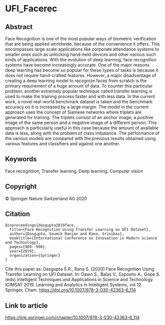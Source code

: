# UFI_Facerec

## Abstract
Face Recognition is one of the most popular ways of biometric verification that are being applied worldwide, because of the convenience it offers. This encompasses large scale applications like corporate attendance systems to smaller ones such as unlocking hand-held devices and other various such kinds of applications. With the evolution of deep learning, face recognition systems have become increasingly accurate. One of the major reasons deep learning has become so popular for these types of tasks is because it does not require hand-crafted features. However, a major disadvantage of creating a deep learning model to recognize faces from scratch is the primary requirement of a huge amount of data. To counter this particular problem, another extremely popular technique called transfer learning is used to make the training process faster and with less data. In the current work, a novel real-world benchmark dataset is taken and the benchmark accuracy on it is increased by a large margin. The model in the current approach uses the concept of Siamese networks where triplets are generated for training. The triplets consist of an anchor image, a positive image of the same person and a negative image of a different person. This approach is particularly useful in this case because the amount of available data is less, along with the problem of class imbalance. The performance of the various models are compared with the previous results obtained using various features and classifiers and against one another.

## Keywords
Face recognition, Transfer learning, Deep learning, Computer vision 

## Copyright
© Springer Nature Switzerland AG 2020

## Citation
```
@inproceedings{dasgupta2019face,
  title={Face Recognition Using Transfer Learning on UFI Dataset},
  author={Dasgupta, Soumik Ranjan and Rana, Srinibas},
  booktitle={International Conference on Innovation in Modern Science and Technology},
  pages={989--996},
  year={2019},
  organization={Springer}
}
```

Cite this paper as:
    Dasgupta S.R., Rana S. (2020) Face Recognition Using Transfer Learning on UFI Dataset. In: Dawn S., Balas V., Esposito A., Gope S. (eds) Intelligent Techniques and Applications in Science and Technology. ICIMSAT 2019. Learning and Analytics in Intelligent Systems, vol 12. Springer, Cham. https://doi.org/10.1007/978-3-030-42363-6_114
   
## Link to article
https://link.springer.com/chapter/10.1007/978-3-030-42363-6_114
